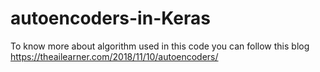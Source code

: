# autoencoders-in-Keras

To know more about algorithm used in this code you can follow this blog https://theailearner.com/2018/11/10/autoencoders/
